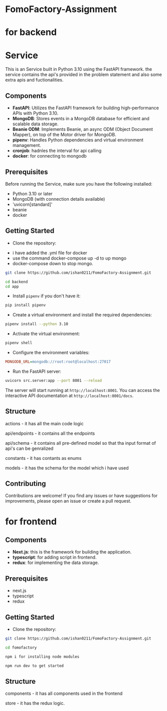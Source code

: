 # FomoFactory-Assignment

# for backend

# Service

This is an Service built in Python 3.10 using the FastAPI framework. the service contains the api's provided in the problem statement and also some extra apis and fuctionalities.

## Components

- **FastAPI**: Utilizes the FastAPI framework for building high-performance APIs with Python 3.10.
- **MongoDB**: Stores events in a MongoDB database for efficient and scalable data storage.
- **Beanie ODM**: Implements Beanie, an async ODM (Object Document Mapper), on top of the Motor driver for MongoDB.
- **pipenv**: Handles Python dependencies and virtual environment management.
- **cronjob**: hadnles the interval for api calling
- **docker**: for connecting to mongodb

## Prerequisites

Before running the Service, make sure you have the following installed:

- Python 3.10 or later
- MongoDB (with connection details available)
- 'uvicorn[standard]'
- beanie
- docker

## Getting Started

* Clone the repository:

 - i have added the .yml file for docker 
 -  use the command docker-compose up -d to up mongo
 - docker-compose down to stop mongo.

```bash
git clone https://github.com/ishan0211/FomoFactory-Assignment.git

cd backend 
cd app
```

* Install `pipenv` if you don't have it:

```bash
pip install pipenv
```

* Create a virtual environment and install the required dependencies:

```bash
pipenv install --python 3.10
```

* Activate the virtual environment:

```bash
pipenv shell
```

* Configure the environment variables:

```ini
MONGODB_URL=mongodb://root:root@localhost:27017
```

* Run the FastAPI server:

```bash
uvicorn src.server:app --port 8001 --reload
```

The server will start running at `http://localhost:8001`. You can access the interactive API documentation at `http://localhost:8001/docs`.

## Structure

actions - it has all the main code logic 

api/endpoints - it contains all the endpoints

api/schema - it contains all pre-defined model so that tha input format of api's can be genralized

constants - it has contants as enums

models - it has the schema for the model which i have used 


## Contributing

Contributions are welcome! If you find any issues or have suggestions for improvements, please open an issue or create a pull request.

# for frontend

## Components

- **Next.js**: this is the framework for building the application.
- **typescript**: for adding script in frontend.
- **redux**: for implementing the data storage.

## Prerequisites

- next.js
- typescript
- redux

## Getting Started

 * Clone the repository:

```bash
git clone https://github.com/ishan0211/FomoFactory-Assignment.git

cd fomofactory

npm i for installing node modules

npm run dev to get started 
```

## Structure

components - it has all components used in the frontend 

store - it has the redux logic.
